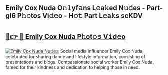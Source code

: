 ## Emily Cox Nuda O𝚗𝚕yf𝚊ns L𝚎a𝚔ed N𝚞𝚍es - Part-gl6 P𝚑𝚘tos Vi𝚍𝚎o - H𝚘𝚝 Part L𝚎a𝚔s scKDV

# <h2><a href="http://kfbawub.oniu.top/?m=Emily+Cox+Nuda">🔗👉 🔴 Emily Cox Nuda P𝚑ot𝚘𝚜 V𝚒d𝚎o</a></h2>

[![Emily Cox Nuda Nu𝚍e𝚜](https://i.imgur.com/0qMVB7G.gif)](http://kfbawub.oniu.top/?m=Emily+Cox+Nuda)
Social media influencer Emily Cox Nuda, celebrated for sharing dance and lifestyle information, consisting of presentations and blogs. Compassionate social worker Emily Cox Nuda, famed for their kindness and dedication to helping those in need.  
